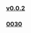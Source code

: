 ### [v0.0.2](https://github.com/littleflute/BeautifulLover/edit/master/README.md)

### [0030](0030)
